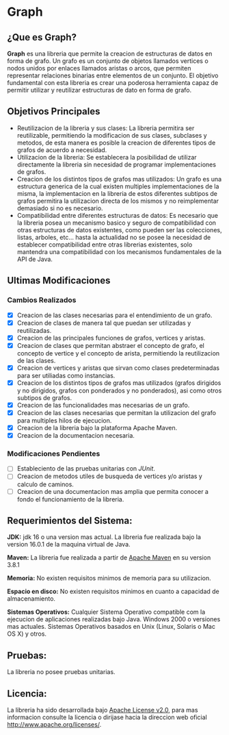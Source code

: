  # Graph

 ## ¿Que es Graph?
									
 **Graph** es una libreria que permite la creacion de estructuras de datos en forma de grafo. Un grafo es un conjunto 
 de objetos llamados vertices o nodos unidos por enlaces llamados aristas o arcos, que permiten representar relaciones 
 binarias entre elementos de un conjunto.
 El objetivo fundamental con esta libreria es crear una poderosa herramienta capaz de permitir utilizar y reutilizar 
 estructuras de dato en forma de grafo.

 ## Objetivos Principales 

 - Reutilizacion de la libreria y sus clases: 
 La libreria permitira ser reutilizable, permitiendo la modificacion de sus clases, subclases y metodos, de esta manera 
 es posible la creacion de diferentes tipos de grafos de acuerdo a necesidad.
 - Utilizacion de la libreria:
 Se establecera la posibilidad de utilizar directamente la libreria sin necesidad de programar implementaciones de grafos.
 - Creacion de los distintos tipos de grafos mas utilizados:
 Un grafo es una estructura generica de la cual existen multiples implementaciones de la misma, la implementacion en la 
 libreria de estos diferentes subtipos de grafos permitira la utilizacion directa de los mismos y no reimplementar 
 demasiado si no es necesario. 
 - Compatibilidad entre diferentes estructuras de datos:
 Es necesario que la libreria posea un mecanismo basico y seguro de compatibilidad con otras estructuras de datos 
 existentes, como pueden ser las colecciones, listas, arboles, etc... hasta la actualidad no se posee la necesidad de 
 establecer compatibilidad entre otras librerias existentes, solo mantendra una compatibilidad con los mecanismos 
 fundamentales de la API de Java.

## Ultimas Modificaciones
	
### Cambios Realizados

- [x] Creacion de las clases necesarias para el entendimiento de un grafo.
- [x] Creacion de clases de manera tal que puedan ser utilizadas y reutilizadas.
- [x] Creacion de las principales funciones de grafos, vertices y aristas.
- [x] Creacion de clases que permitan abstraer el concepto de grafo, el concepto de 
vertice y el concepto de arista, permitiendo la reutilizacion de las clases. 
- [x] Creacion de vertices y aristas que sirvan como clases predeterminadas para ser utiliadas como instancias.
- [x] Creacion de los distintos tipos de grafos mas utilizados (grafos dirigidos y no dirigidos, grafos con 
ponderados y no ponderados), asi como otros subtipos de grafos.
- [x] Creacion de las funcionalidades mas necesarias de un grafo.
- [x] Creacion de las clases necesarias que permitan la utilizacion del grafo para multiples hilos de ejecucion.
- [x] Creacion de la libreria bajo la plataforma Apache Maven.
- [x] Creacion de la documentacion necesaria.

### Modificaciones Pendientes

- [ ] Estableciento de las pruebas unitarias con *JUnit*.
- [ ] Creacion de metodos utiles de busqueda de vertices y/o aristas y calculo de caminos.
- [ ] Creacion de una documentacion mas amplia que permita conocer a fondo el funcionamiento de la libreria.
		
## Requerimientos del Sistema:

**JDK:**
jdk 16 o una version mas actual.
La libreria fue realizada bajo la version 16.0.1 de la maquina virtual de Java.

**Maven:**
La libreria fue realizada a partir de [Apache Maven](https://maven.apache.org/) en su version 3.8.1	

**Memoria:**
No existen requisitos minimos de memoria para su utilizacion.

**Espacio en disco:**
No existen requisitos minimos en cuanto a capacidad de almacenamiento.

**Sistemas Operativos:**
Cualquier Sistema Operativo compatible com la ejecucion de aplicaciones realizadas bajo Java.
Windows 2000 o versiones mas actuales.
Sistemas Operativos basados en Unix (Linux, Solaris o Mac OS X) y otros.
		
## Pruebas:
		
La libreria no posee pruebas unitarias.
		
## Licencia:

La libreria ha sido desarrollada bajo [Apache License v2.0](LICENSE), para mas informacion consulte 
la licencia o dirijase hacia la direccion web oficial http://www.apache.org/licenses/.
